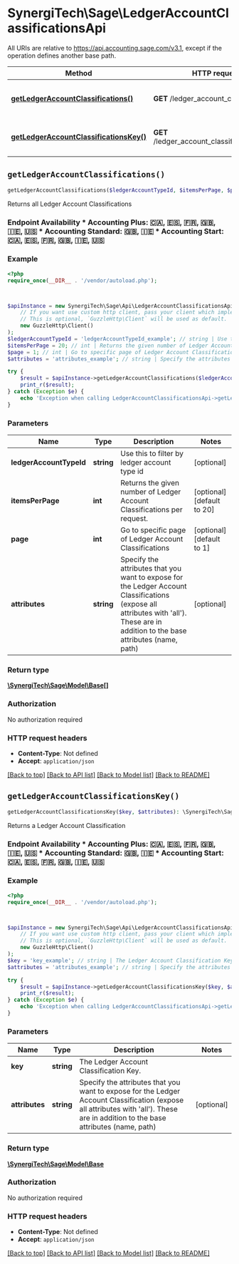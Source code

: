 # SynergiTech\Sage\LedgerAccountClassificationsApi

All URIs are relative to https://api.accounting.sage.com/v3.1, except if the operation defines another base path.

| Method | HTTP request | Description |
| ------------- | ------------- | ------------- |
| [**getLedgerAccountClassifications()**](LedgerAccountClassificationsApi.md#getLedgerAccountClassifications) | **GET** /ledger_account_classifications | Returns all Ledger Account Classifications |
| [**getLedgerAccountClassificationsKey()**](LedgerAccountClassificationsApi.md#getLedgerAccountClassificationsKey) | **GET** /ledger_account_classifications/{key} | Returns a Ledger Account Classification |


## `getLedgerAccountClassifications()`

```php
getLedgerAccountClassifications($ledgerAccountTypeId, $itemsPerPage, $page, $attributes): \SynergiTech\Sage\Model\Base[]
```

Returns all Ledger Account Classifications

### Endpoint Availability  * Accounting Plus: 🇨🇦, 🇪🇸, 🇫🇷, 🇬🇧, 🇮🇪, 🇺🇸 * Accounting Standard: 🇬🇧, 🇮🇪 * Accounting Start: 🇨🇦, 🇪🇸, 🇫🇷, 🇬🇧, 🇮🇪, 🇺🇸

### Example

```php
<?php
require_once(__DIR__ . '/vendor/autoload.php');



$apiInstance = new SynergiTech\Sage\Api\LedgerAccountClassificationsApi(
    // If you want use custom http client, pass your client which implements `GuzzleHttp\ClientInterface`.
    // This is optional, `GuzzleHttp\Client` will be used as default.
    new GuzzleHttp\Client()
);
$ledgerAccountTypeId = 'ledgerAccountTypeId_example'; // string | Use this to filter by ledger account type id
$itemsPerPage = 20; // int | Returns the given number of Ledger Account Classifications per request.
$page = 1; // int | Go to specific page of Ledger Account Classifications
$attributes = 'attributes_example'; // string | Specify the attributes that you want to expose for the Ledger Account Classifications (expose all attributes with 'all'). These are in addition to the base attributes (name, path)

try {
    $result = $apiInstance->getLedgerAccountClassifications($ledgerAccountTypeId, $itemsPerPage, $page, $attributes);
    print_r($result);
} catch (Exception $e) {
    echo 'Exception when calling LedgerAccountClassificationsApi->getLedgerAccountClassifications: ', $e->getMessage(), PHP_EOL;
}
```

### Parameters

| Name | Type | Description  | Notes |
| ------------- | ------------- | ------------- | ------------- |
| **ledgerAccountTypeId** | **string**| Use this to filter by ledger account type id | [optional] |
| **itemsPerPage** | **int**| Returns the given number of Ledger Account Classifications per request. | [optional] [default to 20] |
| **page** | **int**| Go to specific page of Ledger Account Classifications | [optional] [default to 1] |
| **attributes** | **string**| Specify the attributes that you want to expose for the Ledger Account Classifications (expose all attributes with &#39;all&#39;). These are in addition to the base attributes (name, path) | [optional] |

### Return type

[**\SynergiTech\Sage\Model\Base[]**](../Model/Base.md)

### Authorization

No authorization required

### HTTP request headers

- **Content-Type**: Not defined
- **Accept**: `application/json`

[[Back to top]](#) [[Back to API list]](../../README.md#endpoints)
[[Back to Model list]](../../README.md#models)
[[Back to README]](../../README.md)

## `getLedgerAccountClassificationsKey()`

```php
getLedgerAccountClassificationsKey($key, $attributes): \SynergiTech\Sage\Model\Base
```

Returns a Ledger Account Classification

### Endpoint Availability  * Accounting Plus: 🇨🇦, 🇪🇸, 🇫🇷, 🇬🇧, 🇮🇪, 🇺🇸 * Accounting Standard: 🇬🇧, 🇮🇪 * Accounting Start: 🇨🇦, 🇪🇸, 🇫🇷, 🇬🇧, 🇮🇪, 🇺🇸

### Example

```php
<?php
require_once(__DIR__ . '/vendor/autoload.php');



$apiInstance = new SynergiTech\Sage\Api\LedgerAccountClassificationsApi(
    // If you want use custom http client, pass your client which implements `GuzzleHttp\ClientInterface`.
    // This is optional, `GuzzleHttp\Client` will be used as default.
    new GuzzleHttp\Client()
);
$key = 'key_example'; // string | The Ledger Account Classification Key.
$attributes = 'attributes_example'; // string | Specify the attributes that you want to expose for the Ledger Account Classification (expose all attributes with 'all'). These are in addition to the base attributes (name, path)

try {
    $result = $apiInstance->getLedgerAccountClassificationsKey($key, $attributes);
    print_r($result);
} catch (Exception $e) {
    echo 'Exception when calling LedgerAccountClassificationsApi->getLedgerAccountClassificationsKey: ', $e->getMessage(), PHP_EOL;
}
```

### Parameters

| Name | Type | Description  | Notes |
| ------------- | ------------- | ------------- | ------------- |
| **key** | **string**| The Ledger Account Classification Key. | |
| **attributes** | **string**| Specify the attributes that you want to expose for the Ledger Account Classification (expose all attributes with &#39;all&#39;). These are in addition to the base attributes (name, path) | [optional] |

### Return type

[**\SynergiTech\Sage\Model\Base**](../Model/Base.md)

### Authorization

No authorization required

### HTTP request headers

- **Content-Type**: Not defined
- **Accept**: `application/json`

[[Back to top]](#) [[Back to API list]](../../README.md#endpoints)
[[Back to Model list]](../../README.md#models)
[[Back to README]](../../README.md)
